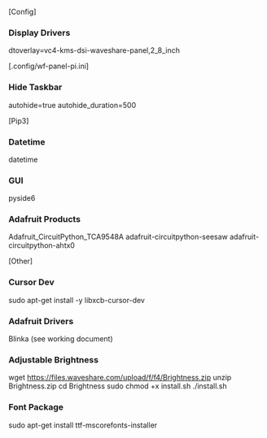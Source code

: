[Config]
### Display Drivers
dtoverlay=vc4-kms-dsi-waveshare-panel,2_8_inch

[.config/wf-panel-pi.ini]
### Hide Taskbar
autohide=true
autohide_duration=500

[Pip3]
### Datetime
datetime
### GUI
pyside6
### Adafruit Products
Adafruit_CircuitPython_TCA9548A
adafruit-circuitpython-seesaw
adafruit-circuitpython-ahtx0

[Other]
### Cursor Dev
sudo apt-get install -y libxcb-cursor-dev
### Adafruit Drivers
Blinka (see working document)
### Adjustable Brightness
wget https://files.waveshare.com/upload/f/f4/Brightness.zip
unzip Brightness.zip
cd Brightness
sudo chmod +x install.sh
./install.sh
### Font Package
sudo apt-get install ttf-mscorefonts-installer